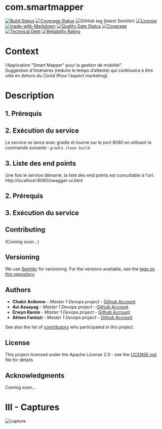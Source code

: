 # com.smartmapper
[![Build Status](https://travis-ci.com/smartmapperproject/SmartMapperBackend.svg?branch=master)](https://travis-ci.com/smartmapperproject/SmartMapperBackend)
[![Coverage Status](https://coveralls.io/repos/github/smartmapperproject/SmartMapperBackend/badge.svg?branch=master)](https://coveralls.io/github/smartmapperproject/SmartMapperBackend?branch=master)
![GitHub tag (latest SemVer)](https://img.shields.io/github/v/tag/smartmapperproject/SmartMapperBackend)
[![License](https://img.shields.io/github/license/smartmapperproject/SmartMapperBackend.svg?style=flat-square)](LICENSE)
[![made-with-Markdown](https://img.shields.io/badge/Made%20with-Markdown-1f425f.svg)](http://commonmark.org)
[![Quality Gate Status](https://sonarcloud.io/api/project_badges/measure?project=smartmapperproject_SmartMapperBackend&metric=alert_status)](https://sonarcloud.io/dashboard?id=smartmapperproject_SmartMapperBackend)
[![Coverage](https://sonarcloud.io/api/project_badges/measure?project=smartmapperproject_SmartMapperBackend&metric=coverage)](https://sonarcloud.io/dashboard?id=smartmapperproject_SmartMapperBackend)
[![Technical Debt](https://sonarcloud.io/api/project_badges/measure?project=smartmapperproject_SmartMapperBackend&metric=sqale_index)](https://sonarcloud.io/dashboard?id=smartmapperproject_SmartMapperBackend)
[![Reliability Rating](https://sonarcloud.io/api/project_badges/measure?project=smartmapperproject_SmartMapperBackend&metric=reliability_rating)](https://sonarcloud.io/dashboard?id=smartmapperproject_SmartMapperBackend)
# Context
l'Application "Smart Mapper" pour la gestion de mobilité".  
Suggestion d'itinéraires (réduire le temps d’attente) qui continuera à être utile en dehors du Covid (Pour l’aspect marketing).

# Description

## 1. Prérequis

## 2. Exécution du service
Le service se lance avec gradle et tourne sur le port 8080 en utilisant la commande suivante : `gradle clean build`

## 3. Liste des end points
Une fois le service démarré, la liste des end points est consultable à l'url: http://localhost:8080/swagger-ui.html

## 2. Prérequis

## 3. Exécution du service

## Contributing
(Coming soon...)

## Versioning
We use [SemVer](http://semver.org/) for versioning. For the versions available, see the [tags on this repository](https://github.com/smartmapperproject/SmartMapperFrontend). 

## Authors
* **Chakir Ardenne** - *Master 1 Devops project* - [Github Account](https://github.com/ChakirArdenne)
* **Avi Assayag** - *Master 1 Devops project* - [Github Account](https://github.com/AssayagAvi)
* **Erwyn Ramin** - *Master 1 Devops project* - [Github Account](https://github.com/Ramin-Erwyn)
* **Ahlem Fantazi** - *Master 1 Devops project* - [Github Account](https://github.com/AhlemFANTA)

See also the list of [contributors](https://github.com/your/project/contributors) who participated in this project.

## License
This project licensed under the Apache License 2.0 - see the [LICENSE.md](LICENSE) file for details

## Acknowledgments
Coming soon...
# III - Captures

![capture](docs/images/endpoint.png)
